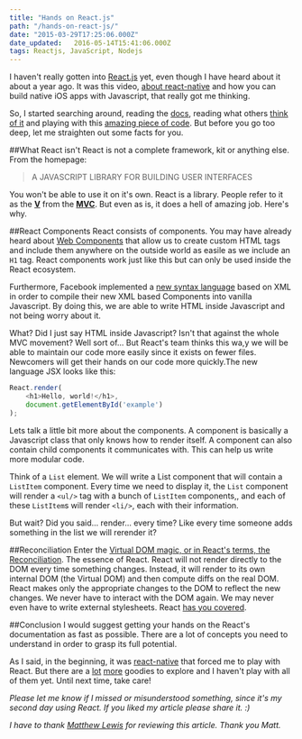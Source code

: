 ```yaml
---
title: "Hands on React.js"
path: "/hands-on-react-js/"
date: "2015-03-29T17:25:06.000Z"
date_updated:   2016-05-14T15:41:06.000Z
tags: Reactjs, JavaScript, Nodejs
---
```


I haven't really gotten into [React.js](https://facebook.github.io/react/) yet, even though I have heard about it about a year ago. It was this video, [about react-native](https://www.youtube.com/watch?v=KVZ-P-ZI6W4) and how you can build native iOS apps  with Javascript, that really got me thinking.

So, I started searching around, reading the [docs](https://facebook.github.io/react/docs/getting-started.html), reading what others [think](http://blog.reverberate.org/2014/02/react-demystified.html) [of it](http://blog.andrewray.me/reactjs-for-stupid-people/) and playing with this [amazing piece of code](https://github.com/RickWong/react-isomorphic-starterkit). But before you go too deep, let me straighten out some facts for you.

##What React isn't
React is not a complete framework, kit or anything else. From the homepage:

> A JAVASCRIPT LIBRARY FOR BUILDING USER INTERFACES

You won't be able to use it on it's own. React is a library. People refer to it as the [**V**](http://blog.codinghorror.com/understanding-model-view-controller/) from the [**MVC**](http://en.wikipedia.org/wiki/Model%E2%80%93view%E2%80%93controller). But even as is, it does a hell of amazing job. Here's why.

##React Components
React consists of components. You may have already heard about [Web Components](https://developer.mozilla.org/en-US/docs/Web/Web_Components) that  allow us to create custom HTML tags and include them anywhere on the outside world as easile as we include an `H1` tag. React components work just like this but can only be used inside the React ecosystem.

Furthermore, Facebook implemented a [new syntax language](http://facebook.github.io/jsx/) based on XML in order to compile their new XML based Components into vanilla Javascript. By doing this, we are able to write HTML inside Javascript and not being worry about it.

What? Did I just say HTML inside Javascript? Isn't that against the whole MVC movement? Well sort of... But React's team thinks this wa,y we will be able to maintain our code more easily since it exists on fewer files. Newcomers will get their hands on our code more quickly.The new language JSX looks like this:
```js
React.render(
	<h1>Hello, world!</h1>,
    document.getElementById('example')
);
```

Lets talk a little bit more about the components. A component is basically a Javascript class that only knows how to render itself. A component can also contain child components it communicates with. This can help us write more modular code.

Think of a `List` element. We will write a List component that will contain a `ListItem` component. Every time we need to display it, the `List` component will render a `<ul/>` tag with a bunch of `ListItem` components,, and each of these `ListItem`s will render `<li/>`, each with their information.

But wait? Did you said... render... every time? Like every time someone adds something in the list we will rerender it?

##Reconciliation
Enter the [Virtual DOM magic, or in React's terms, the Reconciliation](https://facebook.github.io/react/docs/reconciliation.html). The essence of React. React will not render directly to the DOM every time something changes. Instead, it will render to its own internal DOM (the Virtual DOM) and then  compute diffs on the real DOM. React makes only the appropriate changes to the DOM to reflect the new changes. We never have to interact with the DOM again. We may never even have to write external stylesheets. React [has you covered](http://facebook.github.io/react/tips/inline-styles.html).

##Conclusion
I would suggest getting your hands on the React's documentation as fast as possible. There are a lot of concepts you need to understand in order to grasp its full potential.

As I said, in the beginning, it was [react-native](https://github.com/facebook/react-native) that forced me to play with React. But there are a [lot](http://blog.risingstack.com/from-angularjs-to-react-the-isomorphic-way/) [more](https://facebook.github.io/flux/) goodies to explore and I haven't play with all of them yet.
Until next time, take care!

*Please let me know if I missed or misunderstood something, since it's my second day using React. If you liked my article please share it. :)*

*I have to thank [Matthew Lewis](http://mplewis.com/) for reviewing this article. Thank you Matt.*
